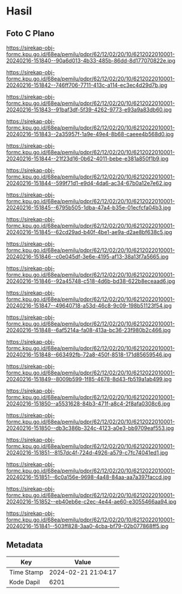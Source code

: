 # Hasil

## Foto C Plano

https://sirekap-obj-formc.kpu.go.id/68ea/pemilu/pdpr/62/12/02/20/10/6212022010001-20240216-151840--90a6d013-4b33-485b-86dd-8d177070822e.jpg

https://sirekap-obj-formc.kpu.go.id/68ea/pemilu/pdpr/62/12/02/20/10/6212022010001-20240216-151842--746ff706-7711-413c-a114-ec3ec4d29d7b.jpg

https://sirekap-obj-formc.kpu.go.id/68ea/pemilu/pdpr/62/12/02/20/10/6212022010001-20240216-151843--91baf3df-5f39-4262-9773-e93a9a83db60.jpg

https://sirekap-obj-formc.kpu.go.id/68ea/pemilu/pdpr/62/12/02/20/10/6212022010001-20240216-151843--2a35957f-1a9e-49e4-8b68-caeee4b568d0.jpg

https://sirekap-obj-formc.kpu.go.id/68ea/pemilu/pdpr/62/12/02/20/10/6212022010001-20240216-151844--21f23d16-0b62-4011-bebe-e381a850f1b9.jpg

https://sirekap-obj-formc.kpu.go.id/68ea/pemilu/pdpr/62/12/02/20/10/6212022010001-20240216-151844--599f71d1-e9d4-4da6-ac34-67b0a12e7e62.jpg

https://sirekap-obj-formc.kpu.go.id/68ea/pemilu/pdpr/62/12/02/20/10/6212022010001-20240216-151845--6795b505-1dba-47a4-b35e-01ecfcfa04b3.jpg

https://sirekap-obj-formc.kpu.go.id/68ea/pemilu/pdpr/62/12/02/20/10/6212022010001-20240216-151845--62cd29ad-b40f-4be1-ae9a-d2ae8bf638c5.jpg

https://sirekap-obj-formc.kpu.go.id/68ea/pemilu/pdpr/62/12/02/20/10/6212022010001-20240216-151846--c0e045df-3e6e-4195-af13-38a13f7a5665.jpg

https://sirekap-obj-formc.kpu.go.id/68ea/pemilu/pdpr/62/12/02/20/10/6212022010001-20240216-151846--92a45748-c518-4d6b-bd38-622b8eceaad6.jpg

https://sirekap-obj-formc.kpu.go.id/68ea/pemilu/pdpr/62/12/02/20/10/6212022010001-20240216-151847--49640718-a53d-46c8-9c09-198b51123f54.jpg

https://sirekap-obj-formc.kpu.go.id/68ea/pemilu/pdpr/62/12/02/20/10/6212022010001-20240216-151848--6af5214a-fa08-413a-bc36-23f980b2c466.jpg

https://sirekap-obj-formc.kpu.go.id/68ea/pemilu/pdpr/62/12/02/20/10/6212022010001-20240216-151848--663492fb-72a8-450f-8518-171d85659546.jpg

https://sirekap-obj-formc.kpu.go.id/68ea/pemilu/pdpr/62/12/02/20/10/6212022010001-20240216-151849--8009b599-1f85-4678-8d43-fb519a1ab499.jpg

https://sirekap-obj-formc.kpu.go.id/68ea/pemilu/pdpr/62/12/02/20/10/6212022010001-20240216-151850--a5531628-84b3-471f-a8c4-2f8afa0308c6.jpg

https://sirekap-obj-formc.kpu.go.id/68ea/pemilu/pdpr/62/12/02/20/10/6212022010001-20240216-151850--db3c386b-324c-4123-a0e3-bb9709eaf553.jpg

https://sirekap-obj-formc.kpu.go.id/68ea/pemilu/pdpr/62/12/02/20/10/6212022010001-20240216-151851--8157dc4f-724d-4926-a579-c7fc74041ed1.jpg

https://sirekap-obj-formc.kpu.go.id/68ea/pemilu/pdpr/62/12/02/20/10/6212022010001-20240216-151851--6c0a156e-9698-4a48-84aa-aa7a397faccd.jpg

https://sirekap-obj-formc.kpu.go.id/68ea/pemilu/pdpr/62/12/02/20/10/6212022010001-20240216-151852--eb40eb6e-c2ec-4e44-ae60-e3055466aa94.jpg

https://sirekap-obj-formc.kpu.go.id/68ea/pemilu/pdpr/62/12/02/20/10/6212022010001-20240216-151841--503ff828-3aa0-4cba-bf79-02b077868ff5.jpg


## Metadata

| Key        | Value               |
| ---------- | ------------------- |
| Time Stamp | 2024-02-21 21:04:17 |
| Kode Dapil | 6201                |



